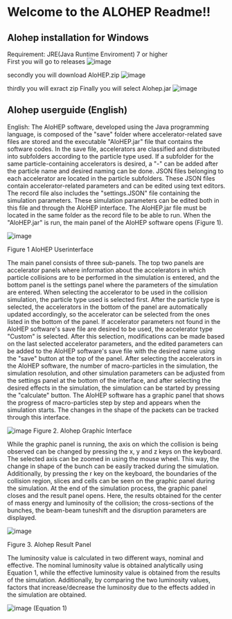 # Welcome to the ALOHEP Readme!!

## Alohep installation for Windows

Requirement: JRE(Java Runtime Enviroment) 7 or higher  
First you will go to releases 
![image](https://user-images.githubusercontent.com/102833131/213984651-2e7cebfe-6096-4ab6-8279-ef8a54ebb867.png)

secondly you will download AloHEP.zip
![image](https://user-images.githubusercontent.com/102833131/213984943-bd7073f3-b6ee-4447-8359-cc647c620bc0.png)

thirdly you will exract zip 
Finally you will select Alohep.jar
![image](https://user-images.githubusercontent.com/102833131/213985244-7959dedf-10cb-4f92-9b35-7ac6f5c3d00d.png)


## Alohep userguide (English)
English: The AloHEP software, developed using the Java programming language, is composed of the "save" folder where accelerator-related save files are stored and the executable "AloHEP.jar" file that contains the software codes. In the save file, accelerators are classified and distributed into subfolders according to the particle type used. If a subfolder for the same particle-containing accelerators is desired, a "-" can be added after the particle name and desired naming can be done. JSON files belonging to each accelerator are located in the particle subfolders. These JSON files contain accelerator-related parameters and can be edited using text editors. The record file also includes the "settings.JSON" file containing the simulation parameters. These simulation parameters can be edited both in this file and through the AloHEP interface. The AloHEP.jar file must be located in the same folder as the record file to be able to run. When the "AloHEP.jar" is run, the main panel of the AloHEP software opens (Figure 1).

![image](https://user-images.githubusercontent.com/102833131/213978632-c10b790e-43cf-41b6-baa7-f3cacdaaa679.png)

Figure 1 AloHEP Userinterface

The main panel consists of three sub-panels. The top two panels are accelerator panels where information about the accelerators in which particle collisions are to be performed in the simulation is entered, and the bottom panel is the settings panel where the parameters of the simulation are entered. When selecting the accelerator to be used in the collision simulation, the particle type used is selected first. After the particle type is selected, the accelerators in the bottom of the panel are automatically updated accordingly, so the accelerator can be selected from the ones listed in the bottom of the panel. If accelerator parameters not found in the AloHEP software's save file are desired to be used, the accelerator type "Custom" is selected. After this selection, modifications can be made based on the last selected accelerator parameters, and the edited parameters can be added to the AloHEP software's save file with the desired name using the "save" button at the top of the panel. After selecting the accelerators in the AloHEP software, the number of macro-particles in the simulation, the simulation resolution, and other simulation parameters can be adjusted from the settings panel at the bottom of the interface, and after selecting the desired effects in the simulation, the simulation can be started by pressing the "calculate" button. The AloHEP software has a graphic panel that shows the progress of macro-particles step by step and appears when the simulation starts. The changes in the shape of the packets can be tracked through this interface.

![image](https://user-images.githubusercontent.com/102833131/213979261-b313f598-8ed5-42b0-a934-eb36ee889cd5.png)
Figure 2. Alohep Graphic Interface

While the graphic panel is running, the axis on which the collision is being observed can be changed by pressing the x, y and z keys on the keyboard. The selected axis can be zoomed in  using the mouse wheel. This way, the change in shape of the bunch can be easily tracked during the simulation. Additionally, by pressing the r key on the keyboard, the boundaries of the collision region, slices and cells can be seen on the graphic panel during the simulation. At the end of the simulation process, the graphic panel closes and the result panel opens. Here, the results obtained for the center of mass energy and luminosity of the collision; the cross-sections of the bunches, the beam-beam tuneshift and the disruption parameters are displayed.

![image](https://user-images.githubusercontent.com/102833131/213979993-2e0b15a5-b228-4281-aa76-072ccd0ee5c1.png)

Figure 3. Alohep Result Panel

 The luminosity value is calculated in two different ways, nominal and effective. The nominal luminosity value is obtained analytically using Equation 1, while the effective luminosity value is obtained from the results of the simulation. Additionally, by comparing the two luminosity values, factors that increase/decrease the luminosity due to the effects added in the simulation are obtained.

![image](https://user-images.githubusercontent.com/102833131/213977517-c75a03a4-9241-45ef-aecf-7b7e2c56745a.png)                         (Equation 1)
